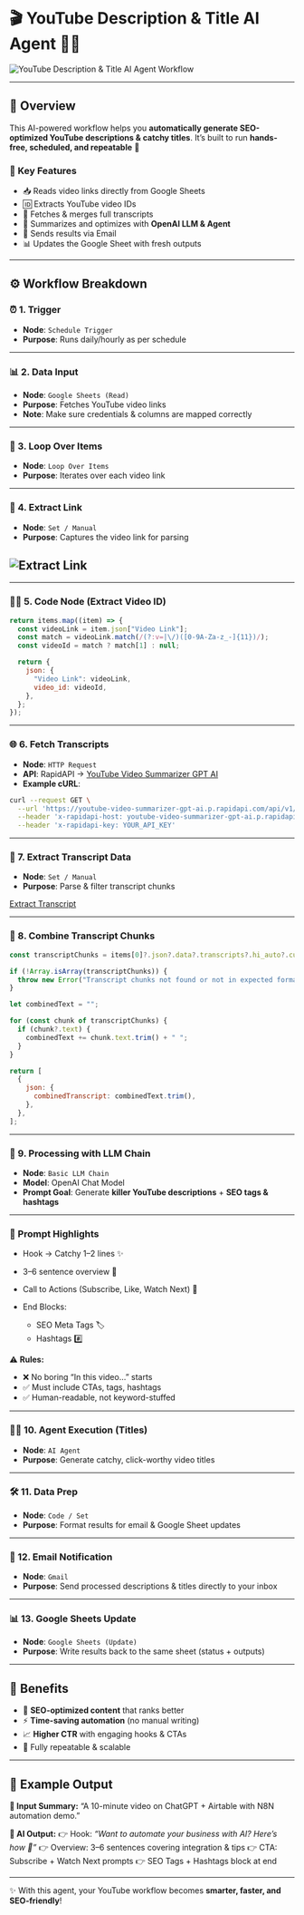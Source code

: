 # 🎬 YouTube Description & Title AI Agent 🤖✨

![YouTube Description & Title AI Agent Workflow](./YouTube%20Agent.png)

---

## 🧠 Overview

This AI-powered workflow helps you **automatically generate SEO-optimized YouTube descriptions & catchy titles**.
It’s built to run **hands-free, scheduled, and repeatable** 🚀

### 🔑 Key Features

- 📥 Reads video links directly from Google Sheets
- 🆔 Extracts YouTube video IDs
- 📜 Fetches & merges full transcripts
- 📝 Summarizes and optimizes with **OpenAI LLM & Agent**
- 📧 Sends results via Email
- 📊 Updates the Google Sheet with fresh outputs

---

## ⚙️ Workflow Breakdown

### ⏰ 1. Trigger

- **Node**: `Schedule Trigger`
- **Purpose**: Runs daily/hourly as per schedule

---

### 📊 2. Data Input

- **Node**: `Google Sheets (Read)`
- **Purpose**: Fetches YouTube video links
- **Note**: Make sure credentials & columns are mapped correctly

---

### 🔄 3. Loop Over Items

- **Node**: `Loop Over Items`
- **Purpose**: Iterates over each video link

---

### 🔗 4. Extract Link

- **Node**: `Set / Manual`
- **Purpose**: Captures the video link for parsing

## ![Extract Link](./image1.png)

---

### 🧑‍💻 5. Code Node (Extract Video ID)

```js
return items.map((item) => {
  const videoLink = item.json["Video Link"];
  const match = videoLink.match(/(?:v=|\/)([0-9A-Za-z_-]{11})/);
  const videoId = match ? match[1] : null;

  return {
    json: {
      "Video Link": videoLink,
      video_id: videoId,
    },
  };
});
```

---

### 🌐 6. Fetch Transcripts

- **Node**: `HTTP Request`
- **API**: RapidAPI → [YouTube Video Summarizer GPT AI](https://rapidapi.com/rahilkhan224/api/youtube-video-summarizer-gpt-ai)
- **Example cURL**:

```bash
curl --request GET \
  --url 'https://youtube-video-summarizer-gpt-ai.p.rapidapi.com/api/v1/get-transcript-v2?video_id=RXeOiIDNNek&platform=youtube' \
  --header 'x-rapidapi-host: youtube-video-summarizer-gpt-ai.p.rapidapi.com' \
  --header 'x-rapidapi-key: YOUR_API_KEY'
```

---

### 📝 7. Extract Transcript Data

- **Node**: `Set / Manual`
- **Purpose**: Parse & filter transcript chunks

[Extract Transcript](./image2.png)

---

### 🧩 8. Combine Transcript Chunks

```js
const transcriptChunks = items[0]?.json?.data?.transcripts?.hi_auto?.custom;

if (!Array.isArray(transcriptChunks)) {
  throw new Error("Transcript chunks not found or not in expected format.");
}

let combinedText = "";

for (const chunk of transcriptChunks) {
  if (chunk?.text) {
    combinedText += chunk.text.trim() + " ";
  }
}

return [
  {
    json: {
      combinedTranscript: combinedText.trim(),
    },
  },
];
```

---

### 🤖 9. Processing with LLM Chain

- **Node**: `Basic LLM Chain`
- **Model**: OpenAI Chat Model
- **Prompt Goal**: Generate **killer YouTube descriptions** + **SEO tags & hashtags**

---

### 🎯 Prompt Highlights

- Hook → Catchy 1–2 lines ✨
- 3–6 sentence overview 📄
- Call to Actions (Subscribe, Like, Watch Next) 🔔
- End Blocks:

  - SEO Meta Tags 🏷️
  - Hashtags #️⃣

⚠️ **Rules:**

- ❌ No boring “In this video…” starts
- ✅ Must include CTAs, tags, hashtags
- ✅ Human-readable, not keyword-stuffed

---

### 🧑‍🚀 10. Agent Execution (Titles)

- **Node**: `AI Agent`
- **Purpose**: Generate catchy, click-worthy video titles

---

### 🛠️ 11. Data Prep

- **Node**: `Code / Set`
- **Purpose**: Format results for email & Google Sheet updates

---

### 📧 12. Email Notification

- **Node**: `Gmail`
- **Purpose**: Send processed descriptions & titles directly to your inbox

---

### 📊 13. Google Sheets Update

- **Node**: `Google Sheets (Update)`
- **Purpose**: Write results back to the same sheet (status + outputs)

---

## 🚀 Benefits

- 🎯 **SEO-optimized content** that ranks better
- ⚡ **Time-saving automation** (no manual writing)
- 📈 **Higher CTR** with engaging hooks & CTAs
- 🔁 Fully repeatable & scalable

---

## 📌 Example Output

**🎥 Input Summary:**
“A 10-minute video on ChatGPT + Airtable with N8N automation demo.”

**📄 AI Output:**
👉 Hook: _“Want to automate your business with AI? Here’s how 🚀”_
👉 Overview: 3–6 sentences covering integration & tips
👉 CTA: Subscribe + Watch Next prompts
👉 SEO Tags + Hashtags block at end

---

✨ With this agent, your YouTube workflow becomes **smarter, faster, and SEO-friendly**!

